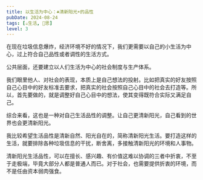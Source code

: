 ```yaml
---
title: 以生活为中心：☘️清新阳光☀️的品性
pubDate: 2024-08-24
tags: [☕️生活, 🤔思]
level: 3
---
```


在现在垃圾信息爆炸，经济环境不好的情况下，我们更需要以自己的小生活为中心，过上符合自己品性或者调性的生活方式。

公共层面，还要建立以人们生活为中心的社会制度与生产体系。

我们眼里他人、对社会的表现，本质上是自己想法的投射。比如把真实的好友按照自己心目中的好友标准去要求，把真实的社会按照自己心目中的社会去打造等。所以，首先要做的，就是调整好自己心目中的想法，使其变得既符合实际又满足自己。

综合来看，这也是一种对自己生活品性的调整。让自己更清新阳光，自己看到的世界也会更清新阳光。

我比较希望生活品性是清新自然、阳光自在的，简称清新阳光生活。要打造这样的生活，就要排除各种垃圾信息的干扰，断舍离，多接触清新阳光的环境和人事物。

清新阳光生活品性，可以在擅长、感兴趣、有价值这难以协调的三者中折衷，不至于走极端，毕竟大部分人都是普通人而已。对于社会，也需要提供折衷的环境，而不是任由资本弱肉强食。

